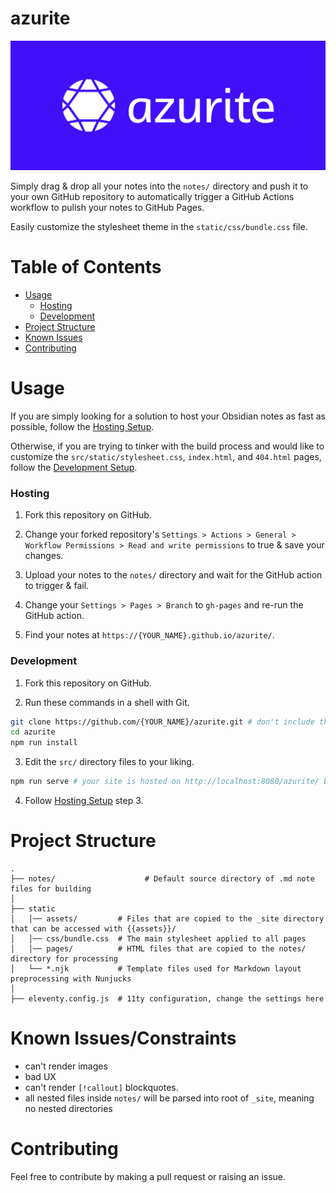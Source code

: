 # azurite

![](./assets/cover.png)

Simply drag & drop all your notes into the `notes/` directory and push it to your own GitHub repository to automatically trigger a GitHub Actions workflow to pulish your notes to GitHub Pages.

Easily customize the stylesheet theme in the `static/css/bundle.css` file.

# Table of Contents

- [Usage](https://github.com/Luzefiru/azurite/tree/main#usage)
  - [Hosting](https://github.com/Luzefiru/azurite/tree/main#hosting)
  - [Development](https://github.com/Luzefiru/azurite/tree/main#hosting)
- [Project Structure](https://github.com/Luzefiru/azurite/tree/main#project-structure)
- [Known Issues](https://github.com/Luzefiru/azurite/tree/main#known-issues)
- [Contributing](https://github.com/Luzefiru/azurite/tree/main#contributing)

# Usage

If you are simply looking for a solution to host your Obsidian notes as fast as possible, follow the [Hosting Setup](https://github.com/Luzefiru/azurite/tree/main#hosting).

Otherwise, if you are trying to tinker with the build process and would like to customize the `src/static/stylesheet.css`, `index.html`, and `404.html` pages, follow the [Development Setup](https://github.com/Luzefiru/azurite/tree/main#development).

### Hosting

1. Fork this repository on GitHub.

2. Change your forked repository's `Settings > Actions > General > Workflow Permissions > Read and write permissions` to true & save your changes.

3. Upload your notes to the `notes/` directory and wait for the GitHub action to trigger & fail.

4. Change your `Settings > Pages > Branch` to `gh-pages` and re-run the GitHub action.

5. Find your notes at `https://{YOUR_NAME}.github.io/azurite/`.

### Development

1. Fork this repository on GitHub.

2. Run these commands in a shell with Git.

```bash
git clone https://github.com/{YOUR_NAME}/azurite.git # don't include the { } characters
cd azurite
npm run install
```

3. Edit the `src/` directory files to your liking.

```bash
npm run serve # your site is hosted on http://localhost:8080/azurite/ by default
```

4. Follow [Hosting Setup](https://github.com/Luzefiru/azurite/tree/main#hosting) step 3.

# Project Structure

```
.
├── notes/                    # Default source directory of .md note files for building
│
├── static
│   │── assets/         # Files that are copied to the _site directory that can be accessed with {{assets}}/
│   │── css/bundle.css  # The main stylesheet applied to all pages
│   │── pages/          # HTML files that are copied to the notes/ directory for processing
│   └── *.njk           # Template files used for Markdown layout preprocessing with Nunjucks
│
├── eleventy.config.js  # 11ty configuration, change the settings here
```

# Known Issues/Constraints

- can't render images
- bad UX
- can't render `[!callout]` blockquotes.
- all nested files inside `notes/` will be parsed into root of `_site`, meaning no nested directories

# Contributing

Feel free to contribute by making a pull request or raising an issue.

